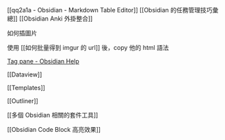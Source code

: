 

[[qq2a1a - Obsidian - Markdown Table Editor]]
[[Obsidian 的任務管理技巧彙總]]
[[Obsidian Anki  外掛整合]]

如何插圖片

使用 [[如何批量得到 imgur 的 url]] 後，copy 他的 html 語法

[Tag pane - Obsidian Help](https://help.obsidian.md/Plugins/Tag+pane)

[[Dataview]]

[[Templates]]

[[Outliner]]

[[多個 Obsidian 相關的套件工具]]

[[Obsidian Code Block 高亮效果]]

